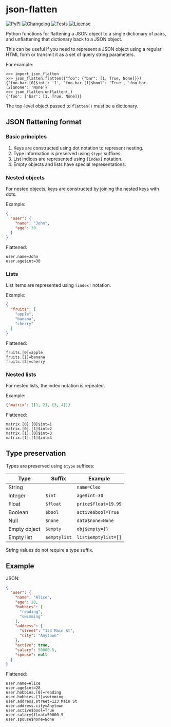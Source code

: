 # json-flatten

[![PyPI](https://img.shields.io/pypi/v/json-flatten.svg)](https://pypi.org/project/json-flatten/)
[![Changelog](https://img.shields.io/github/v/release/simonw/json-flatten?include_prereleases&label=changelog)](https://github.com/simonw/json-flatten/releases)
[![Tests](https://github.com/simonw/json-flatten/workflows/Test/badge.svg)](https://github.com/simonw/json-flatten/actions?query=workflow%3ATest)
[![License](https://img.shields.io/badge/license-Apache%202.0-blue.svg)](https://github.com/simonw/json-flatten/blob/main/LICENSE)


Python functions for flattening a JSON object to a single dictionary of pairs, and unflattening that dictionary back to a JSON object.

This can be useful if you need to represent a JSON object using a regular HTML form or transmit it as a set of query string parameters.

For example:

```pycon
>>> import json_flatten
>>> json_flatten.flatten({"foo": {"bar": [1, True, None]}})
{'foo.bar.[0]$int': '1', 'foo.bar.[1]$bool': 'True', 'foo.bar.[2]$none': 'None'}
>>> json_flatten.unflatten(_)
{'foo': {'bar': [1, True, None]}}
```

The top-level object passed to `flatten()` must be a dictionary.

## JSON flattening format

### Basic principles

1. Keys are constructed using dot notation to represent nesting.
2. Type information is preserved using `$type` suffixes.
3. List indices are represented using `[index]` notation.
4. Empty objects and lists have special representations.

### Nested objects

For nested objects, keys are constructed by joining the nested keys with dots.

Example:

<!-- [[[cog
import cog
import json
from json_flatten import flatten

example = {
  "user": {
    "name": "John",
    "age": 30
  }
}

cog.out("```json\n")
cog.out(json.dumps(example, indent=2))
cog.out("\n```\n")
cog.out("Flattened:\n```\n")
for key, value in flatten(example).items():
    cog.out(f"{key}={value}\n")
cog.out("```\n")
]]] -->
```json
{
  "user": {
    "name": "John",
    "age": 30
  }
}
```
Flattened:
```
user.name=John
user.age$int=30
```
<!-- [[[end]]]  -->

### Lists

List items are represented using `[index]` notation.

Example:
<!-- [[[cog
example = {
  "fruits": ["apple", "banana", "cherry"]
}

cog.out("```json\n")
cog.out(json.dumps(example, indent=2))
cog.out("\n```\n")
cog.out("Flattened:\n```\n")
for key, value in flatten(example).items():
    cog.out(f"{key}={value}\n")
cog.out("```\n")
]]] -->
```json
{
  "fruits": [
    "apple",
    "banana",
    "cherry"
  ]
}
```
Flattened:
```
fruits.[0]=apple
fruits.[1]=banana
fruits.[2]=cherry
```
<!-- [[[end]]] -->

### Nested lists

For nested lists, the index notation is repeated.

Example:
<!-- [[[cog
example = {
  "matrix": [[1, 2], [3, 4]]
}

cog.out("```json\n")
cog.out(json.dumps(example))
cog.out("\n```\n")
cog.out("Flattened:\n```\n")
for key, value in flatten(example).items():
    cog.out(f"{key}={value}\n")
cog.out("```\n")
]]] -->
```json
{"matrix": [[1, 2], [3, 4]]}
```
Flattened:
```
matrix.[0].[0]$int=1
matrix.[0].[1]$int=2
matrix.[1].[0]$int=3
matrix.[1].[1]$int=4
```
<!-- [[[end]]] -->

## Type preservation

Types are preserved using `$type` suffixes:

<!-- [[[cog
examples = (
    ("String", "", {"name": "Cleo"}),
    ("Integer", "$int", {"age": 30}),
    ("Float", "$float", {"price": 19.99}),
    ("Boolean", "$bool", {"active": True}),
    ("Null", "$none", {"data": None}),
    ("Empty object", "$empty", {"obj": {}}),
    ("Empty list", "$emptylist", {"list": []}),
)
cog.out("| Type | Suffix | Example |\n")
cog.out("|------|--------|---------|\n")
for type_, suffix, example in (examples):
    key, value = list(flatten(example).items())[0]
    suffix = f'`{suffix}`' if suffix else ''
    cog.out(f"|{type_}|{suffix}|`{key}={value}`|\n")
]]] -->
| Type | Suffix | Example |
|------|--------|---------|
|String||`name=Cleo`|
|Integer|`$int`|`age$int=30`|
|Float|`$float`|`price$float=19.99`|
|Boolean|`$bool`|`active$bool=True`|
|Null|`$none`|`data$none=None`|
|Empty object|`$empty`|`obj$empty={}`|
|Empty list|`$emptylist`|`list$emptylist=[]`|
<!-- [[[end]]] -->

String values do not require a type suffix.

## Example

JSON:
<!-- [[[cog
example = {
  "user": {
    "name": "Alice",
    "age": 28,
    "hobbies": ["reading", "swimming"],
    "address": {
      "street": "123 Main St",
      "city": "Anytown"
    },
    "active": True,
    "salary": 50000.50,
    "spouse": None
  }
}

cog.out("```json\n")
cog.out(json.dumps(example, indent=2))
cog.out("\n```\n")
cog.out("\nFlattened:\n```\n")
for key, value in flatten(example).items():
    cog.out(f"{key}={value}\n")
cog.out("```\n")
]]] -->
```json
{
  "user": {
    "name": "Alice",
    "age": 28,
    "hobbies": [
      "reading",
      "swimming"
    ],
    "address": {
      "street": "123 Main St",
      "city": "Anytown"
    },
    "active": true,
    "salary": 50000.5,
    "spouse": null
  }
}
```

Flattened:
```
user.name=Alice
user.age$int=28
user.hobbies.[0]=reading
user.hobbies.[1]=swimming
user.address.street=123 Main St
user.address.city=Anytown
user.active$bool=True
user.salary$float=50000.5
user.spouse$none=None
```
<!-- [[[end]]] -->